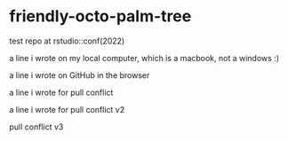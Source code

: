 # friendly-octo-palm-tree
test repo at rstudio::conf(2022)

a line i wrote on my local computer, which is a macbook, not a windows :)

a line i wrote on GitHub in the browser

a line i wrote for pull conflict

a line i wrote for pull conflict v2

pull conflict v3
